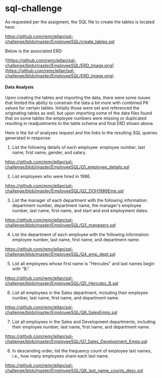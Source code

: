 # sql-challenge

As requested per the assigment, the SQL file to create the tables is located here:

https://github.com/remclellan/sql-challenge/blob/master/EmployeeSQL/create_tables.sql

Below is the associated ERD:

![https://github.com/remclellan/sql-challenge/blob/master/EmployeeSQL/ERD_Image.png](https://github.com/remclellan/sql-challenge/blob/master/EmployeeSQL/ERD_Image.png)

#### Data Analysis

Upon creating the tables and importing the data, there were some issues that limited the ability to constrain the data a bit more with combined PK values for certain tables. Initially those were set and referenced the originating tables as well, but upon importing some of the data files found that on some tables the employee numbers were missing or duplicated resulting in readjustments to the table schema and final ERD shown above.

Here is the list of analyses request and the links to the resulting SQL queries generated in response:

1. List the following details of each employee: employee number, last name, first name, gender, and salary.

https://github.com/remclellan/sql-challenge/blob/master/EmployeeSQL/Q1_employee_details.sql


2. List employees who were hired in 1986.

https://github.com/remclellan/sql-challenge/blob/master/EmployeeSQL/Q2_DOH1986Emp.sql


3. List the manager of each department with the following information: department number, department name, the manager's employee number, last name, first name, and start and end employment dates.

https://github.com/remclellan/sql-challenge/blob/master/EmployeeSQL/Q3_managers.sql


4. List the department of each employee with the following information: employee number, last name, first name, and department name.

https://github.com/remclellan/sql-challenge/blob/master/EmployeeSQL/Q4_emp_dept.sql


5. List all employees whose first name is "Hercules" and last names begin with "B."

https://github.com/remclellan/sql-challenge/blob/master/EmployeeSQL/Q5_Hercules_B.sql


6. List all employees in the Sales department, including their employee number, last name, first name, and department name.

https://github.com/remclellan/sql-challenge/blob/master/EmployeeSQL/Q6_SalesEmps.sql


7. List all employees in the Sales and Development departments, including their employee number, last name, first name, and department name.

https://github.com/remclellan/sql-challenge/blob/master/EmployeeSQL/Q7_Sales_Development_Emps.sql


8. In descending order, list the frequency count of employee last names, i.e., how many employees share each last name.

https://github.com/remclellan/sql-challenge/blob/master/EmployeeSQL/Q8_last_name_counts_desc.sql
